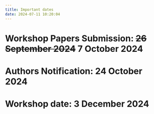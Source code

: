 ```yaml
---
title: Important dates
date: 2024-07-11 10:20:04
---
```


# Workshop Papers Submission: ~~26 September 2024~~ 7 October 2024

# Authors Notification: 24 October 2024

# Workshop date: 3 December 2024
